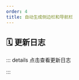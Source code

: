 ```yaml
---
order: 4
title: 自动生成侧边栏和导航栏
---
```


<!-- @include: ../../../packages/auto-nav-sidebar/README.md -->

## 🗓️ 更新日志

::: details 点击查看更新日志

<!-- @include: ../../../packages/auto-nav-sidebar/CHANGELOG.md -->

:::
